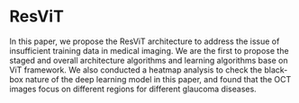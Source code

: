 # ResViT

In this paper, we propose the ResViT architecture to address the issue of insufficient training data in medical imaging.
We are the first to propose the staged and overall architecture algorithms and learning algorithms base on ViT framework.
We also conducted a heatmap analysis to check the black-box nature of the deep learning model in this paper, and found that the OCT images focus on different regions for different glaucoma diseases.

